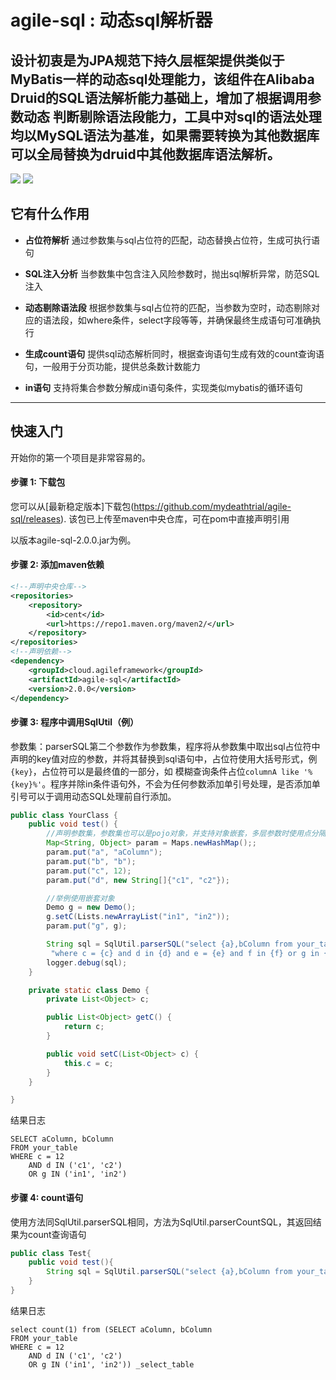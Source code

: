 # agile-sql : 动态sql解析器
设计初衷是为JPA规范下持久层框架提供类似于MyBatis一样的动态sql处理能力，该组件在Alibaba Druid的SQL语法解析能力基础上，增加了根据调用参数动态
判断剔除语法段能力，工具中对sql的语法处理均以MySQL语法为基准，如果需要转换为其他数据库可以全局替换为druid中其他数据库语法解析。
----
[![](https://img.shields.io/badge/druid-LATEST-green)](https://img.shields.io/badge/druid-LATEST-green)
[![](https://img.shields.io/badge/build-maven-green)](https://img.shields.io/badge/build-maven-green)
## 它有什么作用

* **占位符解析**
通过参数集与sql占位符的匹配，动态替换占位符，生成可执行语句

* **SQL注入分析**
当参数集中包含注入风险参数时，抛出sql解析异常，防范SQL注入

* **动态剔除语法段**
根据参数集与sql占位符的匹配，当参数为空时，动态剔除对应的语法段，如where条件，select字段等等，并确保最终生成语句可准确执行

* **生成count语句**
提供sql动态解析同时，根据查询语句生成有效的count查询语句，一般用于分页功能，提供总条数计数能力

* **in语句**
支持将集合参数分解成in语句条件，实现类似mybatis的循环语句

-------
## 快速入门
开始你的第一个项目是非常容易的。

#### 步骤 1: 下载包
您可以从[最新稳定版本]下载包(https://github.com/mydeathtrial/agile-sql/releases).
该包已上传至maven中央仓库，可在pom中直接声明引用

以版本agile-sql-2.0.0.jar为例。
#### 步骤 2: 添加maven依赖
```xml
<!--声明中央仓库-->
<repositories>
    <repository>
        <id>cent</id>
        <url>https://repo1.maven.org/maven2/</url>
    </repository>
</repositories>
<!--声明依赖-->
<dependency>
    <groupId>cloud.agileframework</groupId>
    <artifactId>agile-sql</artifactId>
    <version>2.0.0</version>
</dependency>
```
#### 步骤 3: 程序中调用SqlUtil（例）
参数集：parserSQL第二个参数作为参数集，程序将从参数集中取出sql占位符中声明的key值对应的参数，并将其替换到sql语句中，占位符使用大括号形式，例`{key}`，占位符可以是最终值的一部分，如
      模糊查询条件占位`columnA like '%{key}%'`。程序并除in条件语句外，不会为任何参数添加单引号处理，是否添加单引号可以于调用动态SQL处理前自行添加。
```java
public class YourClass {
    public void test() {
        //声明参数集，参数集也可以是pojo对象，并支持对象嵌套，多层参数时使用点分隔形式声明占位符
        Map<String, Object> param = Maps.newHashMap();;
        param.put("a", "aColumn");
        param.put("b", "b");
        param.put("c", 12);
        param.put("d", new String[]{"c1", "c2"});

        //举例使用嵌套对象
        Demo g = new Demo();
        g.setC(Lists.newArrayList("in1", "in2"));
        param.put("g", g);

        String sql = SqlUtil.parserSQL("select {a},bColumn from your_table " +
         "where c = {c} and d in {d} and e = {e} and f in {f} or g in {g}",param);
        logger.debug(sql);
    }

    private static class Demo {
        private List<Object> c;

        public List<Object> getC() {
            return c;
        }

        public void setC(List<Object> c) {
            this.c = c;
        }
    }

}
```
结果日志
```
SELECT aColumn, bColumn
FROM your_table
WHERE c = 12
	AND d IN ('c1', 'c2')
	OR g IN ('in1', 'in2')
```

#### 步骤 4: count语句
使用方法同SqlUtil.parserSQL相同，方法为SqlUtil.parserCountSQL，其返回结果为count查询语句
```java
public class Test{
    public void test(){
        String sql = SqlUtil.parserSQL("select {a},bColumn from your_table where c = {c} and d in {d} and e = {e} and f in {f} or g in {g}",param);
    }
}
```
结果日志
```
select count(1) from (SELECT aColumn, bColumn
FROM your_table
WHERE c = 12
	AND d IN ('c1', 'c2')
	OR g IN ('in1', 'in2')) _select_table
```